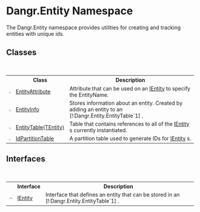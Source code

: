 # Dangr.Entity Namespace
 

The Dangr.Entity namespace provides utilities for creating and tracking entities with unique ids.


## Classes
&nbsp;<table><tr><th></th><th>Class</th><th>Description</th></tr><tr><td>![Public class](media/pubclass.gif "Public class")</td><td><a href="T_Dangr_Entity_EntityAttribute">EntityAttribute</a></td><td>
Attribute that can be used on an <a href="T_Dangr_Entity_IEntity">IEntity</a> to specify the EntityName.</td></tr><tr><td>![Public class](media/pubclass.gif "Public class")</td><td><a href="T_Dangr_Entity_EntityInfo">EntityInfo</a></td><td>
Stores information about an entity. Created by adding an entity to an [!:Dangr.Entity.EntityTable`1] .</td></tr><tr><td>![Public class](media/pubclass.gif "Public class")</td><td><a href="T_Dangr_Entity_EntityTable_1">EntityTable(TEntity)</a></td><td>
Table that contains references to all of the <a href="T_Dangr_Entity_IEntity">IEntity</a> s currently instantiated.</td></tr><tr><td>![Public class](media/pubclass.gif "Public class")</td><td><a href="T_Dangr_Entity_IdPartitionTable">IdPartitionTable</a></td><td>
A partition table used to generate IDs for <a href="T_Dangr_Entity_IEntity">IEntity</a> s.</td></tr></table>

## Interfaces
&nbsp;<table><tr><th></th><th>Interface</th><th>Description</th></tr><tr><td>![Public interface](media/pubinterface.gif "Public interface")</td><td><a href="T_Dangr_Entity_IEntity">IEntity</a></td><td>
Interface that defines an entity that can be stored in an [!:Dangr.Entity.EntityTable`1] .</td></tr></table>&nbsp;
